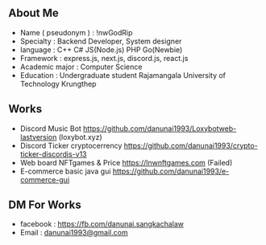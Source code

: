 


## About Me
- Name ( pseudonym ) : !nwGodRip
- Specialty : Backend Developer, System designer
- language : C++ C# JS(Node.js) PHP Go(Newbie)
- Framework : express.js, next.js, discord.js, react.js
- Academic major : Computer Science
- Education : Undergraduate student Rajamangala University of Technology Krungthep

## Works
- Discord Music Bot https://github.com/danunai1993/Loxybotweb-lastversion (loxybot.xyz)
- Discord Ticker cryptocerrency https://github.com/danunai1993/crypto-ticker-discordjs-v13
- Web board NFTgames & Price https://lnwnftgames.com (Failed)
- E-commerce basic java gui https://github.com/danunai1993/e-commerce-gui

## DM For Works
- facebook : https://fb.com/danunai.sangkachalaw
- Email :  danunai1993@gmail.com
